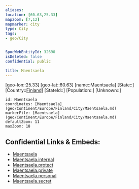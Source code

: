 ```yaml
---
aliases: 
location: [60.63,25.33]
mapzoom: [7,12] 
mapmarker: city 
type: City
tags:
- geo/City


SpocWebEntityId: 32690
isDeleted: false
confidential: public

title: Maentsaela
---
```

[geo-lon::25.33]
[geo-lat::60.63]
[name::Maentsaela]
[State::]
[Country::[Finland](geo/Continent/Europe/Finland.md)]
[StateId::]
[Population::]
[Unknown::]


```leaflet
id: Maentsaela
coordinates: [Maentsaela](geo/Continent/Europe/Finland/City/Maentsaela.md)
markerFile: [Maentsaela](geo/Continent/Europe/Finland/City/Maentsaela.md)
defaultZoom: 11 
maxZoom: 18
```


## Confidential Links & Embeds: 
- [Maentsaela](../../../../../../_public/geo/Continent/Europe/Finland/City/Maentsaela.md) 
- [Maentsaela.internal](../../../../../../_internal/geo/Continent/Europe/Finland/City/Maentsaela.internal.md) 
- [Maentsaela.protect](../../../../../../_protect/geo/Continent/Europe/Finland/City/Maentsaela.protect.md) 
- [Maentsaela.private](../../../../../../_private/geo/Continent/Europe/Finland/City/Maentsaela.private.md) 
- [Maentsaela.personal](../../../../../../_personal/geo/Continent/Europe/Finland/City/Maentsaela.personal.md) 
- [Maentsaela.secret](../../../../../../_secret/geo/Continent/Europe/Finland/City/Maentsaela.secret.md) 
